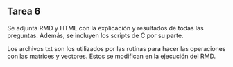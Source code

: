 ## Tarea 6  

Se adjunta RMD y HTML con la explicación y resultados de todas las preguntas. Además, se incluyen los scripts de C por su parte.  

Los archivos txt son los utilizados por las rutinas para hacer las operaciones con las matrices y vectores. Estos se modifican en la ejecución del RMD.
